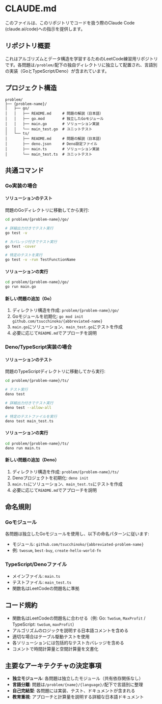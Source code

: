 # CLAUDE.md

このファイルは、このリポジトリでコードを扱う際のClaude Code
(claude.ai/code)への指示を提供します。

## リポジトリ概要

これはアルゴリズムとデータ構造を学習するためのLeetCode練習用リポジトリです。各問題は`/problem/`配下の独自ディレクトリに独立して配置され、言語別の実装（GoとTypeScript/Deno）が含まれています。

## プロジェクト構造

```
problem/
├── {problem-name}/
│   ├── go/
│   │   ├── README.md     # 問題の解説（日本語）
│   │   ├── go.mod        # 独立したGoモジュール
│   │   ├── main.go       # ソリューション実装
│   │   └── main_test.go  # ユニットテスト
│   └── ts/
│       ├── README.md     # 問題の解説（日本語）
│       ├── deno.json     # Deno設定ファイル
│       ├── main.ts       # ソリューション実装
│       └── main_test.ts  # ユニットテスト
```

## 共通コマンド

### Go実装の場合

#### ソリューションのテスト

問題のGoディレクトリに移動してから実行:

```bash
cd problem/{problem-name}/go/

# 詳細出力付きでテスト実行
go test -v

# カバレッジ付きでテスト実行
go test -cover

# 特定のテストを実行
go test -v -run TestFunctionName
```

#### ソリューションの実行

```bash
cd problem/{problem-name}/go/
go run main.go
```

#### 新しい問題の追加（Go）

1. ディレクトリ構造を作成: `problem/{problem-name}/go/`
2. Goモジュールを初期化: `go mod init github.com/tsucchinoko/{abbreviated-name}`
3. `main.go`にソリューション、`main_test.go`にテストを作成
4. 必要に応じて`README.md`でアプローチを説明

### Deno/TypeScript実装の場合

#### ソリューションのテスト

問題のTypeScriptディレクトリに移動してから実行:

```bash
cd problem/{problem-name}/ts/

# テスト実行
deno test

# 詳細出力付きでテスト実行
deno test --allow-all

# 特定のテストファイルを実行
deno test main_test.ts
```

#### ソリューションの実行

```bash
cd problem/{problem-name}/ts/
deno run main.ts
```

#### 新しい問題の追加（Deno）

1. ディレクトリ構造を作成: `problem/{problem-name}/ts/`
2. Denoプロジェクトを初期化: `deno init`
3. `main.ts`にソリューション、`main_test.ts`にテストを作成
4. 必要に応じて`README.md`でアプローチを説明

## 命名規則

### Goモジュール

各問題は独立したGoモジュールを使用し、以下の命名パターンに従います:

- モジュール: `github.com/tsucchinoko/{abbreviated-problem-name}`
- 例: `twosum`, `best-buy`, `create-hello-world-fn`

### TypeScript/Denoファイル

- メインファイル: `main.ts`
- テストファイル: `main_test.ts`
- 関数名はLeetCodeの問題名に準拠

## コード規約

- 関数名はLeetCodeの問題名に合わせる（例: Go: `TwoSum`, `MaxProfit` /
  TypeScript: `twoSum`, `maxProfit`）
- アルゴリズムのロジックを説明する日本語コメントを含める
- 適切な場合はテーブル駆動テストを使用
- 各ソリューションには包括的なテストカバレッジを含める
- コメントで時間計算量と空間計算量を文書化

## 主要なアーキテクチャの決定事項

- **独立モジュール**: 各問題は独立したモジュール（共有依存関係なし）
- **言語分離**: 問題は`/problem/{name}/{language}/`配下で言語別に整理
- **自己完結型**: 各問題には実装、テスト、ドキュメントが含まれる
- **教育重視**: アプローチと計算量を説明する詳細な日本語ドキュメント
